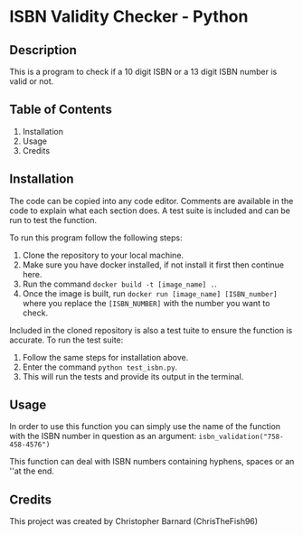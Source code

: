 # ISBN Validity Checker - Python

## Description
This is a program to check if a 10 digit ISBN or a 13 digit ISBN number is valid or not.

## Table of Contents
1. Installation
1. Usage
1. Credits

## Installation
The code can be copied into any code editor.
Comments are available in the code to explain what each section does.
A test suite is included and can be run to test the function.

To run this program follow the following steps:
1. Clone the repository to your local machine.
1. Make sure you have docker installed, if not install it first then continue here.
1. Run the command `docker build -t [image_name] .`.
1. Once the image is built, run `docker run [image_name] [ISBN_number]` where you replace the `[ISBN_NUMBER]` with the number you want to check.

Included in the cloned repository is also a test tuite to ensure the function is accurate.
To run the test suite:
1. Follow the same steps for installation above.
1. Enter the command `python test_isbn.py`.
1. This will run the tests and provide its output in the terminal.
 
## Usage
In order to use this function you can simply use the name of the function with the ISBN number in question as an argument:
`isbn_validation("758-458-4576")`

This function can deal with ISBN numbers containing hyphens, spaces or an ''at the end.
## Credits
This project was created by Christopher Barnard (ChrisTheFish96)
